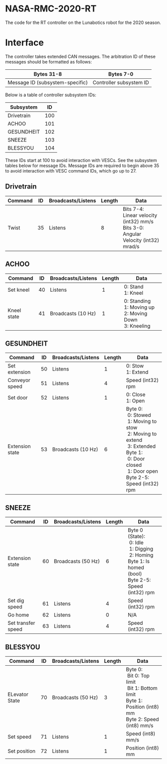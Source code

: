 NASA-RMC-2020-RT
===
The code for the RT controller on the Lunabotics robot for the 2020 season.

Interface
===
The controller takes extended CAN messages. 
The arbitration ID of these messages should be formatted as follows:

| Bytes 31-8                      | Bytes 7-0                |
|---------------------------------|--------------------------|
| Message ID (subsystem-specific) |  Controller subsystem ID |

Below is a table of controller subsystem IDs:

| Subsystem  | ID   |
|------------|------|
| Drivetrain | 100  |
| ACHOO      | 101  |
| GESUNDHEIT | 102  |
| SNEEZE     | 103  |
| BLESSYOU   | 104  |

These IDs start at 100 to avoid interaction with VESCs.
See the subsystem tables below for message IDs.
Message IDs are required to begin above 35 to avoid interaction with VESC command IDs, which go up to 27.

Drivetrain
---
| Command    | ID   | Broadcasts/Listens  | Length | Data |
|------------|------|---------------------|--------|------|
| Twist      |  35  | Listens             |   8    | Bits 7-4: Linear velocity (int32) mm/s<br>Bits 3-0: Angular Velocity (int32) mrad/s |

ACHOO
---
| Command    | ID   | Broadcasts/Listens  | Length | Data |
|------------|------|---------------------|--------|------|
| Set kneel  |  40  | Listens             |   1    | 0: Stand<br>1: Kneel |
| Kneel state|  41  | Broadcasts (10 Hz)  |   1    | 0: Standing<br>1: Moving up<br>2: Moving Down<br>3: Kneeling |

GESUNDHEIT
---
| Command    | ID   | Broadcasts/Listens    | Length | Data |
|------------|------|-----------------------|--------|------|
| Set extension  |  50  | Listens           |   1    | 0: Stow<br>1: Extend |
| Conveyor speed |  51  | Listens           |   4    | Speed (int32) rpm |
| Set door       |  52  | Listens           |   1    | 0: Close<br>1: Open |
| Extension state | 53 | Broadcasts (10 Hz) |   6    | Byte 0: <br>&nbsp;0: Stowed<br>&nbsp;1: Moving to stow<br>&nbsp;2: Moving to extend<br>&nbsp;3: Extended<br>Byte 1:<br>&nbsp;0: Door closed<br>&nbsp;1: Door open<br>Byte 2-5: Speed (int32) rpm |

SNEEZE
---
| Command    | ID   | Broadcasts/Listens  | Length | Data |
|------------|------|---------------------|--------|------|
| Extension state | 60 | Broadcasts (50 Hz) |   6    | Byte 0 (State): <br>&nbsp;0: Idle<br>&nbsp;1: Digging<br>&nbsp;2: Homing<br>Byte 1: Is homed (bool)<br>Byte 2-5: Speed (int32) rpm |
| Set dig speed |  61  | Listens  |   4    | Speed (int32) rpm |
| Go home |  62  | Listens  |   0    | N/A |
| Set transfer speed |  63  | Listens  |   4    | Speed (int32) rpm |

BLESSYOU
---
| Command    | ID   | Broadcasts/Listens  | Length | Data |
|------------|------|---------------------|--------|------|
| ELevator State | 70 | Broadcasts (50 Hz) |   3    | Byte 0: <br>&nbsp;Bit 0: Top limit<br>&nbsp;Bit 1: Bottom limit<br>Byte 1: Position (int8) mm<br>Byte 2: Speed (int8) mm/s |
| Set speed |  71  | Listens  |   1    | Speed (int8) mm/s |
| Set position |  72  | Listens  |   1    | Position (int8) mm |
